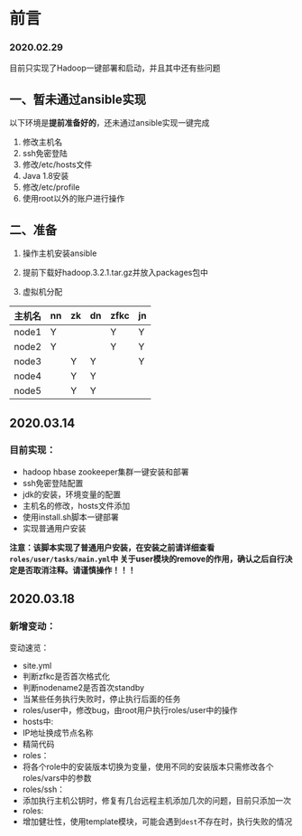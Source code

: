 # 前言

### 2020.02.29

目前只实现了Hadoop一键部署和启动，并且其中还有些问题

## 一、暂未通过ansible实现

以下环境是**提前准备好的**，还未通过ansible实现一键完成

1. 修改主机名
2. ssh免密登陆
3. 修改/etc/hosts文件
4. Java 1.8安装
5. 修改/etc/profile
6. 使用root以外的账户进行操作



## 二、准备

1. 操作主机安装ansible

2. 提前下载好hadoop.3.2.1.tar.gz并放入packages包中

3. 虚拟机分配

| 主机名 | nn   | zk   | dn   | zfkc | jn   |
| ------ | ---- | ---- | ---- | ---- | ---- |
| node1  | Y    |      |      | Y    | Y    |
| node2  | Y    |      |      | Y    | Y    |
| node3  |      | Y    | Y    |      | Y    |
| node4  |      | Y    | Y    |      |      |
| node5  |      | Y    | Y    |      |      |


## 2020.03.14
### 目前实现：
 * hadoop hbase zookeeper集群一键安装和部署
 * ssh免密登陆配置
 * jdk的安装，环境变量的配置
 * 主机名的修改，hosts文件添加
 * 使用install.sh脚本一键部署
 * 实现普通用户安装

**注意：该脚本实现了普通用户安装，在安装之前请详细查看`roles/user/tasks/main.yml`中
关于user模块的remove的作用，确认之后自行决定是否取消注释。请谨慎操作！！！**

## 2020.03.18
### 新增变动：
变动速览：
 * site.yml
  * 判断zfkc是否首次格式化
  * 判断nodename2是否首次standby
  * 当某些任务执行失败时，停止执行后面的任务
  * roles/user中，修改bug，由root用户执行roles/user中的操作
 * hosts中:
  * IP地址换成节点名称
  * 精简代码
 * roles：
  * 将各个role中的安装版本切换为变量，使用不同的安装版本只需修改各个roles/vars中的参数
 * roles/ssh：
  * 添加执行主机公钥时，修复有几台远程主机添加几次的问题，目前只添加一次
 * roles:
  * 增加健壮性，使用template模块，可能会遇到`dest`不存在时，执行失败的情况
